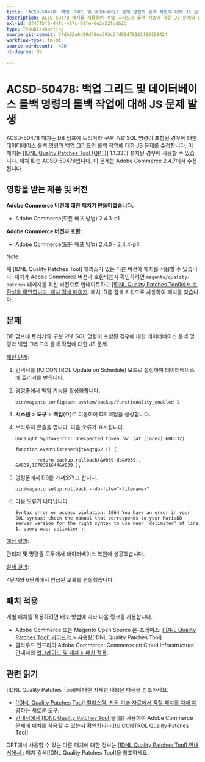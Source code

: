 ```yaml
---
title: 'ACSD-50478: 백업 그리드 및 데이터베이스 롤백 명령의 롤백 작업에 대해 JS 문제 발생'
description: ACSD-50478 패치를 적용하여 백업 그리드의 롤백 작업에 대한 JS 문제와 DB 덤프에 트리거와 *구분 기호* SQL 명령이 포함된 경우에 대한 데이터베이스 롤백 명령을 수정합니다.
exl-id: 2f47fbf6-44fc-487c-91fe-6e2e52fcdb2b
type: Troubleshooting
source-git-commit: 7fdb02a6d89d50ea593c5fd99d78101f89198424
workflow-type: tm+mt
source-wordcount: '428'
ht-degree: 0%

---
```


# ACSD-50478: 백업 그리드 및 데이터베이스 롤백 명령의 롤백 작업에 대해 JS 문제 발생

ACSD-50478 패치는 DB 덤프에 트리거와 *구분 기호* SQL 명령이 포함된 경우에 대한 데이터베이스 롤백 명령과 백업 그리드의 롤백 작업에 대한 JS 문제를 수정합니다. 이 패치는 [[!DNL Quality Patches Tool (QPT)]](https://experienceleague.adobe.com/en/docs/commerce-operations/tools/quality-patches-tool/quality-patches-tool-to-self-serve-quality-patches) 1.1.33이 설치된 경우에 사용할 수 있습니다. 패치 ID는 ACSD-50478입니다. 이 문제는 Adobe Commerce 2.4.7에서 수정됩니다.

## 영향을 받는 제품 및 버전

**Adobe Commerce 버전에 대한 패치가 만들어졌습니다.**

* Adobe Commerce(모든 배포 방법) 2.4.3-p1

**Adobe Commerce 버전과 호환:**

* Adobe Commerce(모든 배포 방법) 2.4.0 - 2.4.4-p4

>[!NOTE]
>
>새 [!DNL Quality Patches Tool] 릴리스가 있는 다른 버전에 패치를 적용할 수 있습니다. 패치가 Adobe Commerce 버전과 호환되는지 확인하려면 `magento/quality-patches` 패키지를 최신 버전으로 업데이트하고 [[!DNL Quality Patches Tool]에서 호환성을 확인합니다. 패치 검색 페이지](https://experienceleague.adobe.com/tools/commerce-quality-patches/index.html). 패치 ID를 검색 키워드로 사용하여 패치를 찾습니다.

## 문제

DB 덤프에 트리거와 *구분 기호* SQL 명령이 포함된 경우에 대한 데이터베이스 롤백 명령과 백업 그리드의 롤백 작업에 대한 JS 문제.

<u>재현 단계</u>:

1. 인덱서를 [!UICONTROL Update on Schedule] 모드로 설정하여 데이터베이스에 트리거를 만듭니다.
1. 명령줄에서 백업 기능을 활성화합니다.

   `bin/magento config:set system/backup/functionality_enabled 1`

1. **시스템** > **도구** > **백업**(으)로 이동하여 DB 백업을 생성합니다.
1. 브라우저 콘솔을 엽니다. 다음 오류가 표시됩니다.

   ```
   Uncaught SyntaxError: Unexpected token '&' (at (index):606:32)
   
   function eventListener8jtGaqtgG2 () {
   
           return backup.rollback(&#039;db&#039;, &#039;1678391644&#039;);
   ```

1. 명령줄에서 DB를 가져오려고 합니다.

   `bin/magento setup:rollback --db-file="<filename>"`

1. 다음 오류가 나타납니다.

   ```
   Syntax error or access violation: 1064 You have an error in your SQL syntax; check the manual that corresponds to your MariaDB server version for the right syntax to use near 'delimiter' at line 1, query was: delimiter ;;
   ```

<u>예상 결과</u>:

관리자 및 명령줄 모두에서 데이터베이스 복원에 성공했습니다.

<u>실제 결과</u>:

4단계와 6단계에서 언급된 오류를 관찰했습니다.

## 패치 적용

개별 패치를 적용하려면 배포 방법에 따라 다음 링크를 사용합니다.

* Adobe Commerce 또는 Magento Open Source 온-프레미스: [[!DNL Quality Patches Tool]  가이드의 ](/help/tools/quality-patches-tool/usage.md)> 사용량[!DNL Quality Patches Tool]
* 클라우드 인프라의 Adobe Commerce: Commerce on Cloud Infrastructure 안내서의 [업그레이드 및 패치 > 패치 적용](https://experienceleague.adobe.com/docs/commerce-cloud-service/user-guide/develop/upgrade/apply-patches.html).

## 관련 읽기

[!DNL Quality Patches Tool]에 대한 자세한 내용은 다음을 참조하세요.

* [[!DNL Quality Patches Tool] 릴리스됨: 지원 기술 자료에서 품질 패치를 자체 제공하는 새로운 도구](https://experienceleague.adobe.com/en/docs/commerce-operations/tools/quality-patches-tool/quality-patches-tool-to-self-serve-quality-patches).
* [ 안내서에서  [!DNL Quality Patches Tool]](/help/tools/quality-patches-tool/patches-available-in-qpt/check-patch-for-magento-issue-with-magento-quality-patches.md)을(를) 사용하여 Adobe Commerce 문제에 패치를 사용할 수 있는지 확인합니다.[!UICONTROL Quality Patches Tool]


QPT에서 사용할 수 있는 다른 패치에 대한 정보는 [[!DNL Quality Patches Tool] 안내서에서 ](https://experienceleague.adobe.com/tools/commerce-quality-patches/index.html): 패치 검색[!DNL Quality Patches Tool]을 참조하세요.
